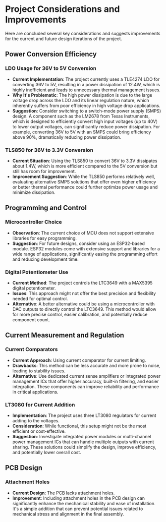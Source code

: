 # Project Considerations and Improvements

Here are concluded several key considerations and suggests improvements for the current and future design iterations of the project.

## Power Conversion Efficiency

### LDO Usage for 36V to 5V Conversion

- **Current Implementation**: The project currently uses a TLE4274 LDO for converting 36V to 5V, resulting in a power dissipation of 12.4W, which is highly inefficient and leads to unnecessary thermal management issues.
- **Why It's Problematic**: The high power dissipation is due to the large voltage drop across the LDO and its linear regulation nature, which inherently suffers from poor efficiency in high voltage drop applications.
- **Suggestion**: Consider switching to a switch-mode power supply (SMPS) design. A component such as the LM2678 from Texas Instruments, which is designed to efficiently convert high input voltages (up to 40V) to lower output voltages, can significantly reduce power dissipation. For example, converting 36V to 5V with an SMPS could bring efficiency above 90%, dramatically reducing power dissipation.

### TLS850 for 36V to 3.3V Conversion

- **Current Situation**: Using the TLS850 to convert 36V to 3.3V dissipates about 1.4W, which is more efficient compared to the 5V conversion but still has room for improvement.
- **Improvement Suggestion**: While the TLS850 performs relatively well, evaluating alternative SMPS solutions that offer even higher efficiency or better thermal performance could further optimize power usage and minimize dissipation.

## Programming and Control

### Microcontroller Choice

- **Observation**: The current choice of MCU does not support extensive libraries for easy programming.
- **Suggestion**: For future designs, consider using an ESP32-based module. ESP32 modules come with extensive support and libraries for a wide range of applications, significantly easing the programming effort and reducing development time.

### Digital Potentiometer Use

- **Current Method**: The project controls the LTC3649 with a MAX5395 digital potentiometer.
- **Issues**: This approach might not offer the best precision and flexibility needed for optimal control.
- **Alternative**: A better alternative could be using a microcontroller with DAC outputs to directly control the LTC3649. This method would allow for more precise control, easier calibration, and potentially reduce component count.

## Current Measurement and Regulation

### Current Comparators

- **Current Approach**: Using current comparator for current limiting. 
- **Drawbacks**: This method can be less accurate and more prone to noise, leading to stability issues.
- **Alternative**: Use dedicated current sense amplifiers or integrated power management ICs that offer higher accuracy, built-in filtering, and easier integration. These components can improve reliability and performance in critical applications.

### LT3080 for Current Addition

- **Implementation**: The project uses three LT3080 regulators for current adding to the voltages.
- **Consideration**: While functional, this setup might not be the most efficient or cost-effective.
- **Suggestion**: Investigate integrated power modules or multi-channel power management ICs that can handle multiple outputs with current sharing. These solutions could simplify the design, improve efficiency, and potentially lower overall cost.

## PCB Design

### Attachment Holes

- **Current Design**: The PCB lacks attachment holes.
- **Improvement**: Including attachment holes in the PCB design can significantly enhance the mechanical stability and ease of installation. It's a simple addition that can prevent potential issues related to mechanical stress and alignment in the final assembly.

